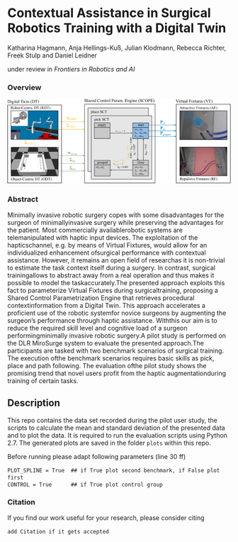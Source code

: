 
# Contextual Assistance in Surgical Robotics Training with a Digital Twin

Katharina Hagmann, Anja Hellings-Kuß, Julian Klodmann, Rebecca Richter, Freek Stulp and Daniel Leidner

under review in *Frontiers in Robotics and AI*

### Overview

<p align="center">
<img src='resources/concept_overview-svg-png.png'>
<p>



### Abstract

Minimally invasive robotic surgery copes with some disadvantages for the surgeon of minimallyinvasive surgery while preserving the advantages for the patient. Most commercially availablerobotic systems are telemanipulated with haptic input devices. The exploitation of the hapticschannel, e.g. by means of Virtual Fixtures, would allow for an individualized enhancement ofsurgical performance with contextual assistance. However, it remains an open field of researchas it is non-trivial to estimate the task context itself during a surgery. In contrast, surgical trainingallows to abstract away from a real operation and thus makes it possible to model the taskaccurately.The presented approach exploits this fact to parameterize Virtual Fixtures during surgicaltraining, proposing a Shared Control Parametrization Engine that retrieves procedural contextinformation from a Digital Twin. This approach accelerates a proficient use of the robotic systemfor novice surgeons by augmenting the surgeon’s performance through haptic assistance. Withthis our aim is to reduce the required skill level and cognitive load of a surgeon performingminimally invasive robotic surgery.A pilot study is performed on the DLR MiroSurge system to evaluate the presented approach.The participants are tasked with two benchmark scenarios of surgical training. The execution ofthe benchmark scenarios requires basic skills as pick, place and path following. The evaluation ofthe pilot study shows the promising trend that novel users profit from the haptic augmentationduring training of certain tasks. 

## Description
  
  This repo contains the data set recorded during the pilot user study, the scripts to calculate the mean and standard deviation of the presented data and to plot   the data. 
  It is required to run the evaluation scripts using Python 2.7. 
  The generated plots are saved in the folder `plots` within this repo.

Before running please adapt following parameters (line 30 ff)
  
```
PLOT_SPLINE = True 	## if True plot second benchmark, if False plot first
CONTROL = True		## if True plot control group	
```


### Citation

If you find our work useful for your research, please consider citing

```
add Citation if it gets accepted
```
